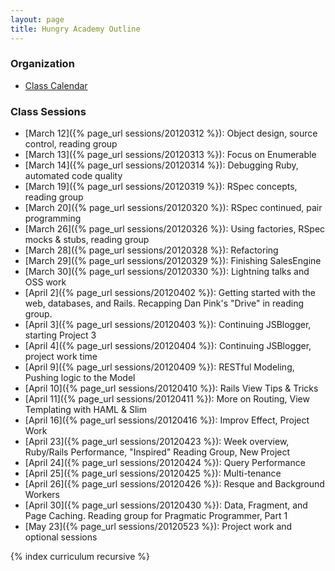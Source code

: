 ```yaml
---
layout: page
title: Hungry Academy Outline
---
```


### Organization

* [Class Calendar](https://www.google.com/calendar/b/0/embed?src=Y2FzaW1pcmNyZWF0aXZlLmNvbV81OW9xYjc5MmFiMTU1ZmkyajZvbG9kZDlwNEBncm91cC5jYWxlbmRhci5nb29nbGUuY29t&gsessionid=4uGp_6a8TT0ejyQ6vocanw)

### Class Sessions

* [March 12]({% page_url sessions/20120312 %}): Object design, source control, reading group
* [March 13]({% page_url sessions/20120313 %}): Focus on Enumerable
* [March 14]({% page_url sessions/20120314 %}): Debugging Ruby, automated code quality
* [March 19]({% page_url sessions/20120319 %}): RSpec concepts, reading group
* [March 20]({% page_url sessions/20120320 %}): RSpec continued, pair programming
* [March 26]({% page_url sessions/20120326 %}): Using factories, RSpec mocks & stubs, reading group
* [March 28]({% page_url sessions/20120328 %}): Refactoring
* [March 29]({% page_url sessions/20120329 %}): Finishing SalesEngine
* [March 30]({% page_url sessions/20120330 %}): Lightning talks and OSS work
* [April 2]({% page_url sessions/20120402 %}): Getting started with the web, databases, and Rails. Recapping Dan Pink's "Drive" in reading group.
* [April 3]({% page_url sessions/20120403 %}): Continuing JSBlogger, starting Project 3
* [April 4]({% page_url sessions/20120404 %}): Continuing JSBlogger, project work time
* [April 9]({% page_url sessions/20120409 %}): RESTful Modeling, Pushing logic to the Model
* [April 10]({% page_url sessions/20120410 %}): Rails View Tips & Tricks
* [April 11]({% page_url sessions/20120411 %}): More on Routing, View Templating with HAML & Slim
* [April 16]({% page_url sessions/20120416 %}): Improv Effect, Project Work
* [April 23]({% page_url sessions/20120423 %}): Week overview, Ruby/Rails Performance, "Inspired" Reading Group, New Project
* [April 24]({% page_url sessions/20120424 %}): Query Performance
* [April 25]({% page_url sessions/20120425 %}): Multi-tenance
* [April 26]({% page_url sessions/20120426 %}): Resque and Background Workers
* [April 30]({% page_url sessions/20120430 %}): Data, Fragment, and Page Caching. Reading group for Pragmatic Programmer, Part 1
* [May 23]({% page_url sessions/20120523 %}): Project work and optional sessions

{% index curriculum recursive %}